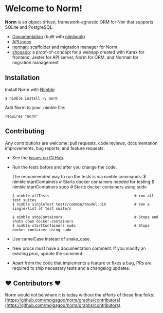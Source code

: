 # Welcome to Norm!

**Norm** is an object-driven, framework-agnostic ORM for Nim that supports SQLite and PostgreSQL.

- [Documentation](https://norm.nim.town/) (built with [nimibook](https://github.com/pietroppeter/nimibook))
- [API index](https://norm.nim.town/apidocs/theindex.html)
- [norman](https://github.com/moigagoo/norman): scaffolder and migration manager for Norm
- [shopapp](https://github.com/moigagoo/shopapp): a proof-of-concept for a webapp created with Karax for frontend, Jester for API server, Norm for ORM, and Norman for migration management

## Installation

Install Norm with [Nimble](https://github.com/nim-lang/nimble):

    $ nimble install -y norm

Add Norm to your .nimble file:

    requires "norm"


## Contributing

Any contributions are welcome: pull requests, code reviews, documentation improvements, bug reports, and feature requests.

-   See the [issues on GitHub](http://github.com/moigagoo/norm/issues).

-   Run the tests before and after you change the code.

    The recommended way to run the tests is via nimble commands:
        $ nimble startContainers                                # Starts docker containers needed for testing
        $ nimble startContainers sudo                           # Starts docker containers using sudo

        $ nimble allTests                                       # run all test suites
        $ nimble singleTest tests/common/tmodel.nim             # run a single/list of test suite/s

        $ nimble stopContainers                                 # Stops and shuts down docker-containers
        $ nimble startContainers sudo                           # Stops docker container using sudo

-   Use camelCase instead of snake_case.

-   New procs must have a documentation comment. If you modify an existing proc, update the comment.

-   Apart from the code that implements a feature or fixes a bug, PRs are required to ship necessary tests and a changelog updates.


## ❤ Contributors ❤

Norm would not be where it is today without the efforts of these fine folks: [https://github.com/moigagoo/norm/graphs/contributors](https://github.com/moigagoo/norm/graphs/contributors).
